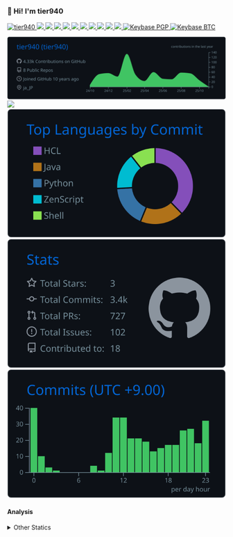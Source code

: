### 👋 Hi! I'm tier940

<p align="left"> 
  <a href="https://github.com/tier940/tier940/">
    <img src="https://komarev.com/ghpvc/?username=tier940" alt="tier940" />
  </a>
  <a href="http://twitter.com/tier940">
    <img height="20" src="https://img.shields.io/twitter/follow/tier940?label=Twitter&logo=twitter&style=flat" />
  </a>
  <a href="https://github.com/tier940">
    <img height="20" src="https://img.shields.io/github/followers/tier940?label=follow&logo=github&style=flat" />
  </a>
  <a href="https://www.reddit.com/user/tier940">
    <img height="20" src="https://img.shields.io/reddit/user-karma/combined/tier940?label=Reddit&logo=reddit&style=flat" />
  </a>
  <a href="https://stackoverflow.com/users/17317833/tier940">
    <img height="20" src="https://img.shields.io/stackexchange/stackoverflow/r/17317833?label=StackOverflow&logo=stack-overflow&style=flat" />
  </a>
  <a href="https://zenn.dev/tier940">
    <img height="20" src="https://zenn.badge.nikaera.com/s/tier940/likes" />
  </a>
  <a href="https://zenn.dev/tier940">
    <img height="20" src="https://zenn.badge.nikaera.com/s/tier940/followers" />
  </a>
  <a href="https://zenn.dev/tier940">
    <img height="20" src="https://zenn.badge.nikaera.com/s/tier940/articles" />
  </a>
  <a href="http://qiita.com/tier940">
    <img height="20" src="https://qiita-badge.apiapi.app/s/tier940/posts.svg" />
  </a>
  <a href="http://qiita.com/tier940">
    <img height="20" src="https://qiita-badge.apiapi.app/s/tier940/contributions.svg" />
  </a>
  <a href="https://github.com/tier940/tier940/">
    <img height="20" src="https://github.com/tier940/tier940/actions/workflows/main.yml/badge.svg" />
  </a>
  <a href="https://keybase.io/tier940">
    <img alt="Keybase PGP" src="https://img.shields.io/keybase/pgp/tier940">
  </a>
  <a href="https://keybase.io/tier940">
    <img alt="Keybase BTC" src="https://img.shields.io/keybase/btc/tier940">
  </a>
</p>

[![](https://raw.githubusercontent.com/tier940/tier940/main/profile-summary-card-output/github_dark/0-profile-details.svg)](https://github.com/vn7n24fzkq/github-profile-summary-cards)
[![](https://raw.githubusercontent.com/tier940/tier940/main/profile-summary-card-output/github_dark/1-repos-per-language.svg)](https://github.com/vn7n24fzkq/github-profile-summary-cards) [![](https://raw.githubusercontent.com/tier940/tier940/main/profile-summary-card-output/github_dark/2-most-commit-language.svg)](https://github.com/vn7n24fzkq/github-profile-summary-cards)
[![](https://raw.githubusercontent.com/tier940/tier940/main/profile-summary-card-output/github_dark/3-stats.svg)](https://github.com/vn7n24fzkq/github-profile-summary-cards) [![](https://raw.githubusercontent.com/tier940/tier940/main/profile-summary-card-output/github_dark/4-productive-time.svg)](https://github.com/vn7n24fzkq/github-profile-summary-cards)


#### Analysis
<!-- <img height="150" src="https://github.com/tier940/tier940/blob/master/images/stat.svg" alt="Alternative Text"/> -->

<details>
  <summary>Other Statics</summary>
  <!--START_SECTION:waka-->
![Code Time](http://img.shields.io/badge/Code%20Time-4%2C940%20hrs%2039%20mins-blue)

**🐱 My GitHub Data** 

> 📦 42.9 kB Used in GitHub's Storage 
 > 
> 💼 Opted to Hire
 > 
> 📜 12 Public Repositories 
 > 
> 🔑 6 Private Repositories 
 > 
**I'm an Early 🐤** 

```text
🌞 Morning                3375 commits        ████░░░░░░░░░░░░░░░░░░░░░   16.99 % 
🌆 Daytime                7117 commits        █████████░░░░░░░░░░░░░░░░   35.82 % 
🌃 Evening                7307 commits        █████████░░░░░░░░░░░░░░░░   36.77 % 
🌙 Night                  2071 commits        ███░░░░░░░░░░░░░░░░░░░░░░   10.42 % 
```
📅 **I'm Most Productive on Sunday** 

```text
Monday                   2087 commits        ███░░░░░░░░░░░░░░░░░░░░░░   10.50 % 
Tuesday                  3147 commits        ████░░░░░░░░░░░░░░░░░░░░░   15.84 % 
Wednesday                2542 commits        ███░░░░░░░░░░░░░░░░░░░░░░   12.79 % 
Thursday                 1909 commits        ██░░░░░░░░░░░░░░░░░░░░░░░   09.61 % 
Friday                   2846 commits        ████░░░░░░░░░░░░░░░░░░░░░   14.32 % 
Saturday                 3641 commits        █████░░░░░░░░░░░░░░░░░░░░   18.32 % 
Sunday                   3698 commits        █████░░░░░░░░░░░░░░░░░░░░   18.61 % 
```


📊 **This Week I Spent My Time On** 

```text
🕑︎ Time Zone: Asia/Tokyo

💬 Programming Languages: 
Other                    36 hrs 23 mins      █████████████████████████   98.59 % 
Markdown                 29 mins             ░░░░░░░░░░░░░░░░░░░░░░░░░   01.34 % 
YAML                     0 secs              ░░░░░░░░░░░░░░░░░░░░░░░░░   00.04 % 
INI                      0 secs              ░░░░░░░░░░░░░░░░░░░░░░░░░   00.03 % 

🔥 Editors: 
Chrome                   36 hrs 37 mins      █████████████████████████   99.16 % 
Edge                     10 mins             ░░░░░░░░░░░░░░░░░░░░░░░░░   00.45 % 
VS Code                  7 mins              ░░░░░░░░░░░░░░░░░░░░░░░░░   00.32 % 
Firefox                  1 min               ░░░░░░░░░░░░░░░░░░░░░░░░░   00.07 % 

💻 Operating System: 
Windows                  35 hrs 35 mins      ████████████████████████░   96.41 % 
Mac                      1 hr 13 mins        █░░░░░░░░░░░░░░░░░░░░░░░░   03.32 % 
Unknown OS               6 mins              ░░░░░░░░░░░░░░░░░░░░░░░░░   00.28 % 
```

**I Mostly Code in Java** 

```text
Java                     17 repos            █████████████░░░░░░░░░░░░   53.12 % 
ZenScript                3 repos             ██░░░░░░░░░░░░░░░░░░░░░░░   09.38 % 
Shell                    2 repos             ██░░░░░░░░░░░░░░░░░░░░░░░   06.25 % 
Python                   2 repos             ██░░░░░░░░░░░░░░░░░░░░░░░   06.25 % 
HTML                     1 repo              █░░░░░░░░░░░░░░░░░░░░░░░░   03.12 % 
```



**Timeline**

![Lines of Code chart](https://raw.githubusercontent.com/tier940/tier940/main/assets/bar_graph.png)


 Last Updated on 23/12/2024 00:11:23 UTC
<!--END_SECTION:waka-->
</details>
